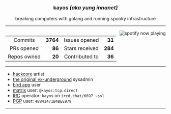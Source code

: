<div align="center">
 <h3> kayos <i>(aka yung innanet)</i> </h3>
 breaking computers with golang and running spooky infrastructure <p />

---

</div>

<img alt="spotify now playing" align="right" src="https://spotify-recently-played-readme.vercel.app/api?user=t3wbn08kl3uunq96785bd2sl9&unique=1&width=400">

<div align="center">

  |  |  |  |  |
  |:---------:|------:|:---------:|------:|
  | Commits | **3764** | Issues opened | **31** |
  | PRs opened | **86** | Stars received | **284** |
  | Repos owned | **20** | Contributed to | **36** |

</div>

---

  - [hackcore](https://soundcloud.com/queed-inc) artist <br /> 
  - [the original vx-underground](https://vxug.fakedoma.in) sysadmin <br />
  - [bird app](https://twitter.com/yunginnanet) user <br />
  - [matrix](https://www.matrix.org/) user: `@kayos:tcp.direct` <br />
  - [IRC](https://github.com/ergochat/ergo) operator: `kayos` on `ircd.chat/6697 -ssl` <br />
  - [PGP](https://pgp.mit.edu/pks/lookup?op=get&search=0x4B841471B4BEE979) user: `4B841471B4BEE979` <br />

---
